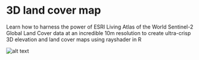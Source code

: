 # 3D land cover map

 Learn how to harness the power of ESRI Living Atlas of the World Sentinel-2 Global Land Cover data at an incredible 10m resolution to create ultra-crisp 3D elevation and land cover maps using rayshader in R

 ![alt text](https://github.com/milos-agathon/3d-land-cover-map/blob/main/3d_bosnia_land_cover_final-resized.png?raw=true)

